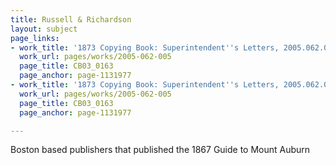 ```yaml
---
title: Russell & Richardson
layout: subject
page_links:
- work_title: '1873 Copying Book: Superintendent''s Letters, 2005.062.005'
  work_url: pages/works/2005-062-005
  page_title: CB03_0163
  page_anchor: page-1131977
- work_title: '1873 Copying Book: Superintendent''s Letters, 2005.062.005'
  work_url: pages/works/2005-062-005
  page_title: CB03_0163
  page_anchor: page-1131977

---
```

<p>Boston based publishers that published the 1867 Guide to Mount Auburn</p>